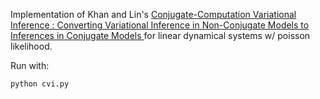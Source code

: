 Implementation of Khan and Lin's [Conjugate-Computation Variational Inference : Converting Variational Inference in Non-Conjugate Models to Inferences in Conjugate Models
](https://arxiv.org/abs/1703.04265) for linear dynamical systems w/ poisson likelihood.

Run with:
```python
python cvi.py
```
